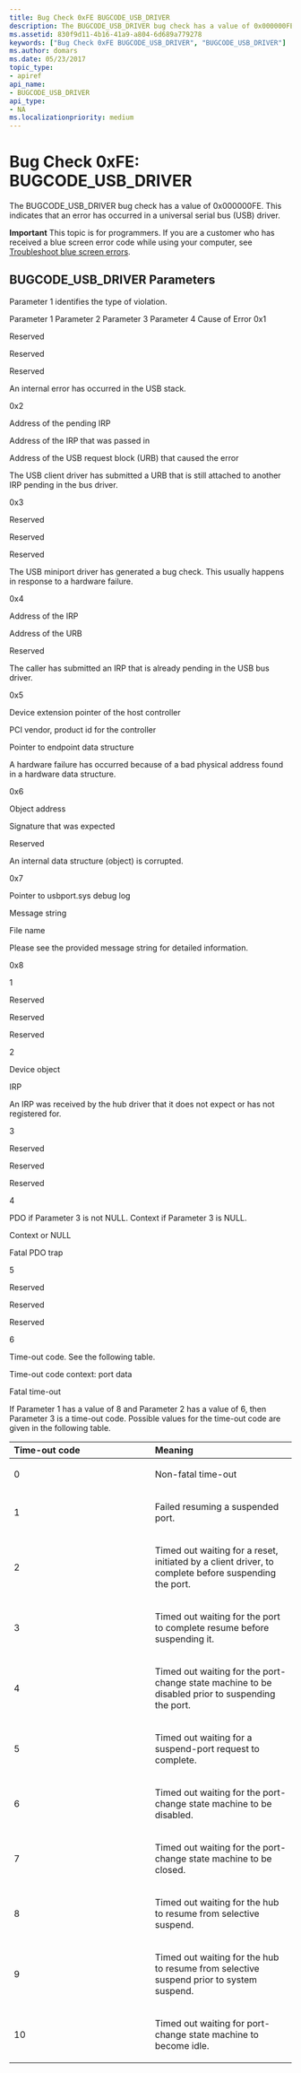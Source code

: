 ```yaml
---
title: Bug Check 0xFE BUGCODE_USB_DRIVER
description: The BUGCODE_USB_DRIVER bug check has a value of 0x000000FE. This indicates that an error has occurred in a universal serial bus (USB) driver.
ms.assetid: 830f9d11-4b16-41a9-a804-6d689a779278
keywords: ["Bug Check 0xFE BUGCODE_USB_DRIVER", "BUGCODE_USB_DRIVER"]
ms.author: domars
ms.date: 05/23/2017
topic_type:
- apiref
api_name:
- BUGCODE_USB_DRIVER
api_type:
- NA
ms.localizationpriority: medium
---
```


# Bug Check 0xFE: BUGCODE\_USB\_DRIVER


The BUGCODE\_USB\_DRIVER bug check has a value of 0x000000FE. This indicates that an error has occurred in a universal serial bus (USB) driver.

**Important** This topic is for programmers. If you are a customer who has received a blue screen error code while using your computer, see [Troubleshoot blue screen errors](https://windows.microsoft.com/windows-10/troubleshoot-blue-screen-errors).

## BUGCODE\_USB\_DRIVER Parameters


Parameter 1 identifies the type of violation.

Parameter 1
Parameter 2
Parameter 3
Parameter 4
Cause of Error
0x1

Reserved

Reserved

Reserved

An internal error has occurred in the USB stack.

0x2

Address of the pending IRP

Address of the IRP that was passed in

Address of the USB request block (URB) that caused the error

The USB client driver has submitted a URB that is still attached to another IRP pending in the bus driver.

0x3

Reserved

Reserved

Reserved

The USB miniport driver has generated a bug check. This usually happens in response to a hardware failure.

0x4

Address of the IRP

Address of the URB

Reserved

The caller has submitted an IRP that is already pending in the USB bus driver.

0x5

Device extension pointer of the host controller

PCI vendor, product id for the controller

Pointer to endpoint data structure

A hardware failure has occurred because of a bad physical address found in a hardware data structure.

0x6

Object address

Signature that was expected

Reserved

An internal data structure (object) is corrupted.

0x7

Pointer to usbport.sys debug log

Message string

File name

Please see the provided message string for detailed information.

0x8

1

Reserved

Reserved

Reserved

2

Device object

IRP

An IRP was received by the hub driver that it does not expect or has not registered for.

3

Reserved

Reserved

Reserved

4

PDO if Parameter 3 is not NULL. Context if Parameter 3 is NULL.

Context or NULL

Fatal PDO trap

5

Reserved

Reserved

Reserved

6

Time-out code. See the following table.

Time-out code context: port data

Fatal time-out

 

If Parameter 1 has a value of 8 and Parameter 2 has a value of 6, then Parameter 3 is a time-out code. Possible values for the time-out code are given in the following table.

<table>
<colgroup>
<col width="50%" />
<col width="50%" />
</colgroup>
<thead>
<tr class="header">
<th align="left">Time-out code</th>
<th align="left">Meaning</th>
</tr>
</thead>
<tbody>
<tr class="odd">
<td align="left"><p>0</p></td>
<td align="left"><p>Non-fatal time-out</p></td>
</tr>
<tr class="even">
<td align="left"><p>1</p></td>
<td align="left"><p>Failed resuming a suspended port.</p></td>
</tr>
<tr class="odd">
<td align="left"><p>2</p></td>
<td align="left"><p>Timed out waiting for a reset, initiated by a client driver, to complete before suspending the port.</p></td>
</tr>
<tr class="even">
<td align="left"><p>3</p></td>
<td align="left"><p>Timed out waiting for the port to complete resume before suspending it.</p></td>
</tr>
<tr class="odd">
<td align="left"><p>4</p></td>
<td align="left"><p>Timed out waiting for the port-change state machine to be disabled prior to suspending the port.</p></td>
</tr>
<tr class="even">
<td align="left"><p>5</p></td>
<td align="left"><p>Timed out waiting for a suspend-port request to complete.</p></td>
</tr>
<tr class="odd">
<td align="left"><p>6</p></td>
<td align="left"><p>Timed out waiting for the port-change state machine to be disabled.</p></td>
</tr>
<tr class="even">
<td align="left"><p>7</p></td>
<td align="left"><p>Timed out waiting for the port-change state machine to be closed.</p></td>
</tr>
<tr class="odd">
<td align="left"><p>8</p></td>
<td align="left"><p>Timed out waiting for the hub to resume from selective suspend.</p></td>
</tr>
<tr class="even">
<td align="left"><p>9</p></td>
<td align="left"><p>Timed out waiting for the hub to resume from selective suspend prior to system suspend.</p></td>
</tr>
<tr class="odd">
<td align="left"><p>10</p></td>
<td align="left"><p>Timed out waiting for port-change state machine to become idle.</p></td>
</tr>
</tbody>
</table>

 

 

 




